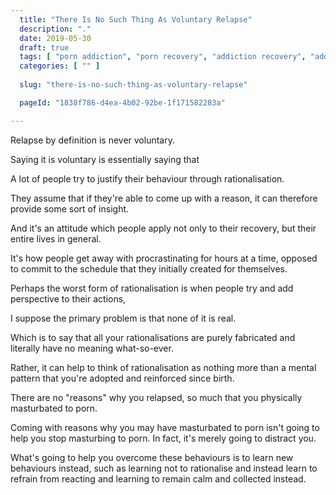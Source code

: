 ```yaml
---
  title: "There Is No Such Thing As Voluntary Relapse"
  description: "."
  date: 2019-05-30
  draft: true
  tags: [ "porn addiction", "porn recovery", "addiction recovery", "addiction", "awareness", "nofap", "neverfap", "neverfap deluxe" ]
  categories: [ "" ]
  
  slug: "there-is-no-such-thing-as-voluntary-relapse"

  pageId: "1838f786-d4ea-4b02-92be-1f171582283a"

---
```


Relapse by definition is never voluntary. 

Saying it is voluntary is essentially saying that 


A lot of people try to justify their behaviour through rationalisation. 

They assume that if they're able to come up with a reason, it can therefore provide some sort of insight.  

And it's an attitude which people apply not only to their recovery, but their entire lives in general.

It's how people get away with procrastinating for hours at a time, opposed to commit to the schedule that they initially created for themselves. 

Perhaps the worst form of rationalisation is when people try and add perspective to their actions, 

I suppose the primary problem is that none of it is real. 

Which is to say that all your rationalisations are purely fabricated and literally have no meaning what-so-ever.

Rather, it can help to think of rationalisation as nothing more than a mental pattern that you're adopted and reinforced since birth.

There are no "reasons" why you relapsed, so much that you physically masturbated to porn.

Coming with reasons why you may have masturbated to porn isn't going to help you stop masturbing to porn. In fact, it's merely going to distract you.

What's going to help you overcome these behaviours is to learn new behaviours instead, such as learning not to rationalise and instead learn to refrain from reacting and learning to remain calm and collected instead.






